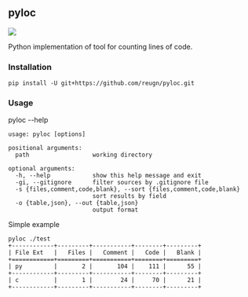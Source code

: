## pyloc
[![](https://img.shields.io/badge/python-3.5+-blue.svg)]()

Python implementation of tool for counting lines of code.

### Installation
```
pip install -U git+https://github.com/reugn/pyloc.git
```

### Usage
pyloc --help
```
usage: pyloc [options]

positional arguments:
  path                  working directory

optional arguments:
  -h, --help            show this help message and exit
  -gi, --gitignore      filter sources by .gitignore file
  -s {files,comment,code,blank}, --sort {files,comment,code,blank}
                        sort results by field
  -o {table,json}, --out {table,json}
                        output format
```

Simple example
```
pyloc ./test
+------------+---------+-----------+--------+---------+
| File Ext   |   Files |   Comment |   Code |   Blank |
+============+=========+===========+========+=========+
| py         |       2 |       104 |    111 |      55 |
+------------+---------+-----------+--------+---------+
| c          |       1 |        24 |     70 |      21 |
+------------+---------+-----------+--------+---------+

```
